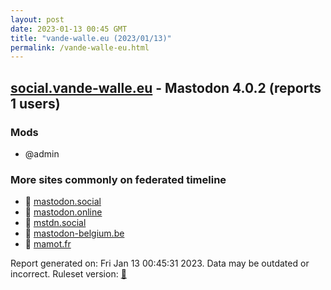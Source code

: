```yaml
---
layout: post
date: 2023-01-13 00:45 GMT
title: "vande-walle.eu (2023/01/13)"
permalink: /vande-walle-eu.html
---
```


## [social.vande-walle.eu](https://social.vande-walle.eu) - Mastodon 4.0.2 (reports 1 users)

### Mods
 * @admin

### More sites commonly on federated timeline

* 🐘 [mastodon.social](/mastodon-social.html)
* 🐘 [mastodon.online](/mastodon-online.html)
* 🐘 [mstdn.social](/mstdn-social.html)
* 🐘 [mastodon-belgium.be](/mastodon-belgium-be.html)
* 🐘 [mamot.fr](/mamot-fr.html)

Report generated on: Fri Jan 13 00:45:31 2023. Data may be outdated or incorrect.
Ruleset version: [🧁](/version-cupcake)
